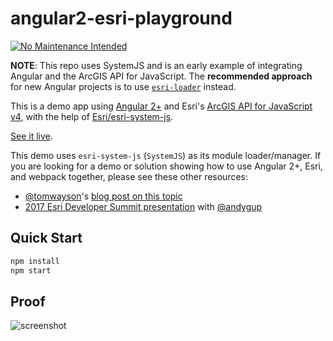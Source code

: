 # angular2-esri-playground

[![No Maintenance Intended](http://unmaintained.tech/badge.svg)](http://unmaintained.tech/)

**NOTE**: This repo uses SystemJS and is an early example of integrating Angular and the ArcGIS API for JavaScript. The **recommended approach** for new Angular projects is to use [`esri-loader`](https://github.com/esri/esri-loader) instead.

This is a demo app using [Angular 2+](https://angular.io/) and Esri's [ArcGIS API for JavaScript v4](https://developers.arcgis.com/javascript/), with the help of [Esri/esri-system-js](https://github.com/Esri/esri-system-js).

[See it live](http://jwasilgeo.github.io/angular2-esri-playground/).

This demo uses `esri-system-js` (`SystemJS`) as its module loader/manager. If you are looking for a demo or solution showing how to use Angular 2+, Esri, and webpack together, please see these other resources:
- [@tomwayson](https://github.com/tomwayson)'s [blog post on this topic](http://tomwayson.com/2016/11/27/using-the-arcgis-api-for-javascript-in-applications-built-with-webpack/)
- [2017 Esri Developer Summit presentation](https://github.com/jwasilgeo/presentations#2017) with [@andygup](https://github.com/andygup)

## Quick Start
```bash
npm install
npm start
```

## Proof
![screenshot](https://raw.github.com/jwasilgeo/angular2-esri-playground/master/angular2-esri-playground.PNG)
